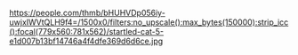 https://people.com/thmb/bHUHVDp056iy-uwjxIWVtQLH9f4=/1500x0/filters:no_upscale():max_bytes(150000):strip_icc():focal(779x560:781x562)/startled-cat-5-e1d007b13bf14746a4f4dfe369d6d6ce.jpg
